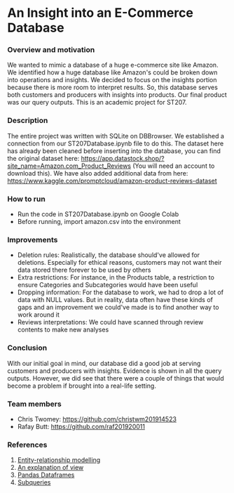 # An Insight into an E-Commerce Database 
### Overview and motivation
We wanted to mimic a database of a huge e-commerce site like Amazon. We identified how a huge database like Amazon's could be broken down into operations and insights. We decided to focus on the insights portion because there is more room to interpret results. So, this database serves both customers and producers with insights into products. Our final product was our query outputs. This is an academic project for ST207.

### Description
The entire project was written with SQLite on DBBrowser. We established a connection from our ST207Database.ipynb file to do this. The dataset here has already been cleaned before inserting into the database, you can find the original dataset here: https://app.datastock.shop/?site_name=Amazon.com_Product_Reviews (You will need an account to download this). We have also added additional data from here: https://www.kaggle.com/promptcloud/amazon-product-reviews-dataset

### How to run
- Run the code in ST207Database.ipynb on Google Colab
- Before running, import amazon.csv into the environment

### Improvements
- Deletion rules: Realistically, the database should've allowed for deletions. Especially for ethical reasons, customers may not want their data stored there forever to be used by others
- Extra restrictions: For instance, in the Products table, a restriction to ensure Categories and Subcategories would have been useful
- Dropping information: For the database to work, we had to drop a lot of data with NULL values. But in reality, data often have these kinds of gaps and an improvement we could've made is to find another way to work around it
- Reviews interpretations: We could have scanned through review contents to make new analyses 

### Conclusion
With our initial goal in mind, our database did a good job at serving customers and producers with insights. Evidence is shown in all the query outputs. However, we did see that there were a couple of things that would become a problem if brought into a real-life setting.

### Team members
- Chris Twomey: https://github.com/christwm201914523
- Rafay Butt: https://github.com/raf201920011

### References
1. [Entity-relationship modelling](https://www.guru99.com/er-diagram-tutorial-dbms.html)
2. [An explanation of view](https://www.sqlshack.com/sql-view-a-complete-introduction-and-walk-through/)
3. [Pandas Dataframes](https://pandas.pydata.org/docs/reference/api/pandas.read_sql_query.html)
4. [Subqueries](https://mode.com/sql-tutorial/sql-sub-queries/)
